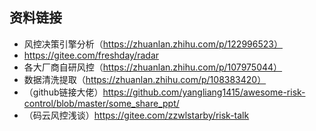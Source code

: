 ## 资料链接

- 风控决策引擎分析（https://zhuanlan.zhihu.com/p/122996523）
- https://gitee.com/freshday/radar
- 各大厂商自研风控（https://zhuanlan.zhihu.com/p/107975044）
- 数据清洗提取（https://zhuanlan.zhihu.com/p/108383420）
- （github链接大佬）https://github.com/yangliang1415/awesome-risk-control/blob/master/some_share_ppt/
- （码云风控浅谈）https://gitee.com/zzwlstarby/risk-talk